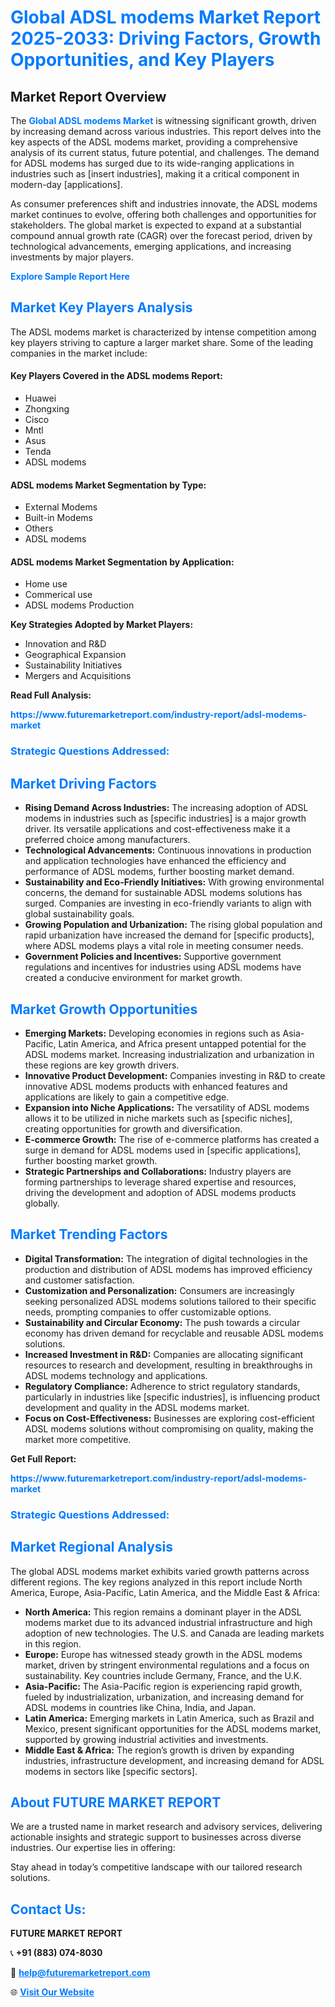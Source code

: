 <h1 style="color: #007BFF;">Global ADSL modems Market Report 2025-2033: Driving Factors, Growth Opportunities, and Key Players</h1>

<section id="overview">
<h2>Market Report Overview</h2>
<p>The <a href="https://www.futuremarketreport.com/industry-report/adsl-modems-market" style="color: #007BFF; text-decoration: none;"><strong>Global ADSL modems Market</strong></a> is witnessing significant growth, driven by increasing demand across various industries. This report delves into the key aspects of the ADSL modems market, providing a comprehensive analysis of its current status, future potential, and challenges. The demand for ADSL modems has surged due to its wide-ranging applications in industries such as [insert industries], making it a critical component in modern-day [applications].</p>
<p>As consumer preferences shift and industries innovate, the ADSL modems market continues to evolve, offering both challenges and opportunities for stakeholders. The global market is expected to expand at a substantial compound annual growth rate (CAGR) over the forecast period, driven by technological advancements, emerging applications, and increasing investments by major players.</p>
</section>

<section id="overview">
<p><a href="https://www.futuremarketreport.com/request-sample/reportId=110531" style="color: #007BFF; text-decoration: none;"><strong>Explore Sample Report Here</strong></a></p>
</section>

<section id="key-players">
<h2 style="color: #007BFF;">Market Key Players Analysis</h2>
<p>The ADSL modems market is characterized by intense competition among key players striving to capture a larger market share. Some of the leading companies in the market include:</p>
<h4>Key Players Covered in the ADSL modems Report:</h4>
<ul><li>Huawei</li><li>Zhongxing</li><li>Cisco</li><li>Mntl</li><li>Asus</li><li>Tenda</li><li>ADSL modems</li></ul>
<h4>ADSL modems Market Segmentation by Type:</h4>
<ul><li>External Modems</li><li>Built-in Modems</li><li>Others</li><li>ADSL modems</li></ul>

<h4>ADSL modems Market Segmentation by Application:</h4>
<ul><li>Home use</li><li>Commerical use</li><li>ADSL modems Production</li></ul>
<p><strong>Key Strategies Adopted by Market Players:</strong></p>
<ul>
<li>Innovation and R&D</li>
<li>Geographical Expansion</li>
<li>Sustainability Initiatives</li>
<li>Mergers and Acquisitions</li>
</ul>
</section>

<section>
<p><strong>Read Full Analysis: </strong></p><a href="https://www.futuremarketreport.com/industry-report/adsl-modems-market" style="color: #007BFF; text-decoration: none;"><strong>https://www.futuremarketreport.com/industry-report/adsl-modems-market</strong></a>
<h3 style="color: #007BFF;">Strategic Questions Addressed:</h3>
</section>

<section id="driving-factors">
<h2 style="color: #007BFF;">Market Driving Factors</h2>
<ul>
<li><strong>Rising Demand Across Industries:</strong> The increasing adoption of ADSL modems in industries such as [specific industries] is a major growth driver. Its versatile applications and cost-effectiveness make it a preferred choice among manufacturers.</li>
<li><strong>Technological Advancements:</strong> Continuous innovations in production and application technologies have enhanced the efficiency and performance of ADSL modems, further boosting market demand.</li>
<li><strong>Sustainability and Eco-Friendly Initiatives:</strong> With growing environmental concerns, the demand for sustainable ADSL modems solutions has surged. Companies are investing in eco-friendly variants to align with global sustainability goals.</li>
<li><strong>Growing Population and Urbanization:</strong> The rising global population and rapid urbanization have increased the demand for [specific products], where ADSL modems plays a vital role in meeting consumer needs.</li>
<li><strong>Government Policies and Incentives:</strong> Supportive government regulations and incentives for industries using ADSL modems have created a conducive environment for market growth.</li>
</ul>
</section>

<section id="growth-opportunities">
<h2 style="color: #007BFF;">Market Growth Opportunities</h2>
<ul>
<li><strong>Emerging Markets:</strong> Developing economies in regions such as Asia-Pacific, Latin America, and Africa present untapped potential for the ADSL modems market. Increasing industrialization and urbanization in these regions are key growth drivers.</li>
<li><strong>Innovative Product Development:</strong> Companies investing in R&D to create innovative ADSL modems products with enhanced features and applications are likely to gain a competitive edge.</li>
<li><strong>Expansion into Niche Applications:</strong> The versatility of ADSL modems allows it to be utilized in niche markets such as [specific niches], creating opportunities for growth and diversification.</li>
<li><strong>E-commerce Growth:</strong> The rise of e-commerce platforms has created a surge in demand for ADSL modems used in [specific applications], further boosting market growth.</li>
<li><strong>Strategic Partnerships and Collaborations:</strong> Industry players are forming partnerships to leverage shared expertise and resources, driving the development and adoption of ADSL modems products globally.</li>
</ul>
</section>

<section id="trending-factors">
<h2 style="color: #007BFF;">Market Trending Factors</h2>
<ul>
<li><strong>Digital Transformation:</strong> The integration of digital technologies in the production and distribution of ADSL modems has improved efficiency and customer satisfaction.</li>
<li><strong>Customization and Personalization:</strong> Consumers are increasingly seeking personalized ADSL modems solutions tailored to their specific needs, prompting companies to offer customizable options.</li>
<li><strong>Sustainability and Circular Economy:</strong> The push towards a circular economy has driven demand for recyclable and reusable ADSL modems solutions.</li>
<li><strong>Increased Investment in R&D:</strong> Companies are allocating significant resources to research and development, resulting in breakthroughs in ADSL modems technology and applications.</li>
<li><strong>Regulatory Compliance:</strong> Adherence to strict regulatory standards, particularly in industries like [specific industries], is influencing product development and quality in the ADSL modems market.</li>
<li><strong>Focus on Cost-Effectiveness:</strong> Businesses are exploring cost-efficient ADSL modems solutions without compromising on quality, making the market more competitive.</li>
</ul>
</section>

<section>
<p><strong>Get Full Report: </strong></p><a href="https://www.futuremarketreport.com/industry-report/adsl-modems-market" style="color: #007BFF; text-decoration: none;"><strong>https://www.futuremarketreport.com/industry-report/adsl-modems-market</strong></a>
<h3 style="color: #007BFF;">Strategic Questions Addressed:</h3>
</section>


<section id="regional-analysis">
<h2 style="color: #007BFF;">Market Regional Analysis</h2>
<p>The global ADSL modems market exhibits varied growth patterns across different regions. The key regions analyzed in this report include North America, Europe, Asia-Pacific, Latin America, and the Middle East & Africa:</p>
<ul>
<li><strong>North America:</strong> This region remains a dominant player in the ADSL modems market due to its advanced industrial infrastructure and high adoption of new technologies. The U.S. and Canada are leading markets in this region.</li>
<li><strong>Europe:</strong> Europe has witnessed steady growth in the ADSL modems market, driven by stringent environmental regulations and a focus on sustainability. Key countries include Germany, France, and the U.K.</li>
<li><strong>Asia-Pacific:</strong> The Asia-Pacific region is experiencing rapid growth, fueled by industrialization, urbanization, and increasing demand for ADSL modems in countries like China, India, and Japan.</li>
<li><strong>Latin America:</strong> Emerging markets in Latin America, such as Brazil and Mexico, present significant opportunities for the ADSL modems market, supported by growing industrial activities and investments.</li>
<li><strong>Middle East & Africa:</strong> The region’s growth is driven by expanding industries, infrastructure development, and increasing demand for ADSL modems in sectors like [specific sectors].</li>
</ul>
</section>

<footer>
<h2 style="color: #007BFF;">About FUTURE MARKET REPORT</h2>
<p>We are a trusted name in market research and advisory services, delivering actionable insights and strategic support to businesses across diverse industries. Our expertise lies in offering:</p>

<p>Stay ahead in today’s competitive landscape with our tailored research solutions.</p>

<h2 style="color: #007BFF;">Contact Us:</h2>
<p><strong>FUTURE MARKET REPORT</strong></p>
<p>📞 <strong>+91 (883) 074-8030</strong></p>
<p>📧 <strong><a href="mailto:help@futuremarketreport.com" style="color: #007BFF;">help@futuremarketreport.com</a></strong></p>
<p>🌐 <strong><a href="https://www.futuremarketreport.com/" style="color: #007BFF;">Visit Our Website</a></strong></p>
</footer>